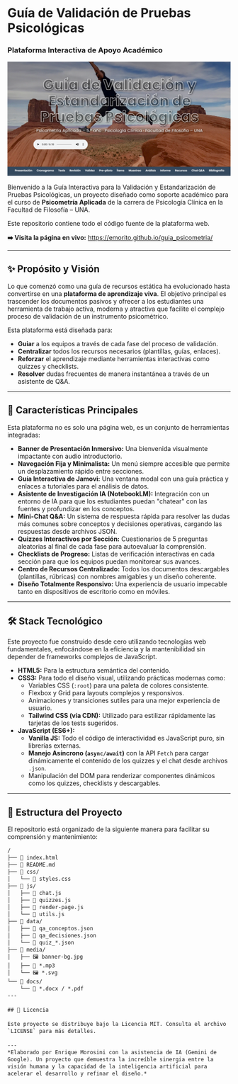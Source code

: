 # Guía de Validación de Pruebas Psicológicas
### Plataforma Interactiva de Apoyo Académico

![Banner del Encabezado de la Guía](banner-preview.png)

Bienvenido a la Guía Interactiva para la Validación y Estandarización de Pruebas Psicológicas, un proyecto diseñado como soporte académico para el curso de **Psicometría Aplicada** de la carrera de Psicología Clínica en la Facultad de Filosofía – UNA.

Este repositorio contiene todo el código fuente de la plataforma web.

**➡️ Visita la página en vivo:** <https://emorito.github.io/guia_psicometria/>

---

## ✨ Propósito y Visión

Lo que comenzó como una guía de recursos estática ha evolucionado hasta convertirse en una **plataforma de aprendizaje viva**. El objetivo principal es trascender los documentos pasivos y ofrecer a los estudiantes una herramienta de trabajo activa, moderna y atractiva que facilite el complejo proceso de validación de un instrumento psicométrico.

Esta plataforma está diseñada para:
- **Guiar** a los equipos a través de cada fase del proceso de validación.
- **Centralizar** todos los recursos necesarios (plantillas, guías, enlaces).
- **Reforzar** el aprendizaje mediante herramientas interactivas como quizzes y checklists.
- **Resolver** dudas frecuentes de manera instantánea a través de un asistente de Q&A.

---

## 🚀 Características Principales

Esta plataforma no es solo una página web, es un conjunto de herramientas integradas:

*   **Banner de Presentación Inmersivo:** Una bienvenida visualmente impactante con audio introductorio.
*   **Navegación Fija y Minimalista:** Un menú siempre accesible que permite un desplazamiento rápido entre secciones.
*   **Guía Interactiva de Jamovi:** Una ventana modal con una guía práctica y enlaces a tutoriales para el análisis de datos.
*   **Asistente de Investigación IA (NotebookLM):** Integración con un entorno de IA para que los estudiantes puedan "chatear" con las fuentes y profundizar en los conceptos.
*   **Mini-Chat Q&A:** Un sistema de respuesta rápida para resolver las dudas más comunes sobre conceptos y decisiones operativas, cargando las respuestas desde archivos JSON.
*   **Quizzes Interactivos por Sección:** Cuestionarios de 5 preguntas aleatorias al final de cada fase para autoevaluar la comprensión.
*   **Checklists de Progreso:** Listas de verificación interactivas en cada sección para que los equipos puedan monitorear sus avances.
*   **Centro de Recursos Centralizado:** Todos los documentos descargables (plantillas, rúbricas) con nombres amigables y un diseño coherente.
*   **Diseño Totalmente Responsivo:** Una experiencia de usuario impecable tanto en dispositivos de escritorio como en móviles.

---

## 🛠️ Stack Tecnológico

Este proyecto fue construido desde cero utilizando tecnologías web fundamentales, enfocándose en la eficiencia y la mantenibilidad sin depender de frameworks complejos de JavaScript.

*   **HTML5:** Para la estructura semántica del contenido.
*   **CSS3:** Para todo el diseño visual, utilizando prácticas modernas como:
    *   Variables CSS (`:root`) para una paleta de colores consistente.
    *   Flexbox y Grid para layouts complejos y responsivos.
    *   Animaciones y transiciones sutiles para una mejor experiencia de usuario.
    *   **Tailwind CSS (vía CDN):** Utilizado para estilizar rápidamente las tarjetas de los tests sugeridos.
*   **JavaScript (ES6+):**
    *   **Vanilla JS:** Todo el código de interactividad es JavaScript puro, sin librerías externas.
    *   **Manejo Asíncrono (`async/await`)** con la API `Fetch` para cargar dinámicamente el contenido de los quizzes y el chat desde archivos `.json`.
    *   Manipulación del DOM para renderizar componentes dinámicos como los quizzes, checklists y descargables.

---

## 📂 Estructura del Proyecto

El repositorio está organizado de la siguiente manera para facilitar su comprensión y mantenimiento:

```text
/
├── 📄 index.html
├── 📄 README.md
├── 📁 css/
│   └── 📄 styles.css
├── 📁 js/
│   ├── 📄 chat.js
│   ├── 📄 quizzes.js
│   ├── 📄 render-page.js
│   └── 📄 utils.js
├── 📁 data/
│   ├── 📄 qa_conceptos.json
│   ├── 📄 qa_decisiones.json
│   └── 📄 quiz_*.json
├── 📁 media/
│   ├── 🖼️ banner-bg.jpg
│   ├── 🎵 *.mp3
│   └── 🖼️ *.svg
└── 📁 docs/
    └── 📄 *.docx / *.pdf
---

## 📄 Licencia

Este proyecto se distribuye bajo la Licencia MIT. Consulta el archivo `LICENSE` para más detalles.

---
*Elaborado por Enrique Morosini con la asistencia de IA (Gemini de Google). Un proyecto que demuestra la increíble sinergia entre la visión humana y la capacidad de la inteligencia artificial para acelerar el desarrollo y refinar el diseño.*
